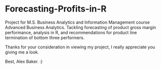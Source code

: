 # Forecasting-Profits-in-R
Project for M.S. Business Analytics and Information Management course Advanced Business Analytics. Tackling forecasting of product gross margin performance, analysis in R, and recommendations for product line termination of bottom three performers.

Thanks for your consideration in viewing my project, I really appreciate you giving me a look.

Best, Alex Baker. :)
